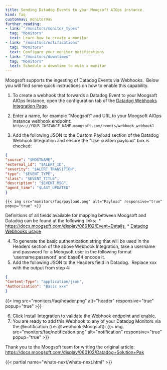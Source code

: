 ```yaml
---
title: Sending Datadog Events to your Moogsoft AIOps instance.
kind: faq
customnav: monitornav
further_reading:
- link: "/monitors/monitor_types"
  tag: "Monitors"
  text: Learn how to create a monitor
- link: "/monitors/notifications"
  tag: "Monitors"
  text: Configure your monitor notifications
- link: "/monitors/downtimes"
  tag: "Monitors"
  text: Schedule a downtime to mute a monitor
---
```


Moogsoft supports the ingesting of Datadog Events via Webhooks.  Below you will find some quick instructions on how to enable this capability.  

1. To create a webhook that forwards a Datadog Event to your Moogsoft AIOps Instance, open the configuration tab of the [Datadog Webhooks Integration Page](https://app.datadoghq.com/account/settings#integrations/webhooks). 

2. Enter a name, for example "Moogsoft" and URL to your Moogsoft AIOps instance webhook endpoint: `https://YOUR_INSTANCE_NAME.moogsoft.com/events/webhook_webhook1`

3. Add the following JSON to the Custom Payload section of the Datadog Webhook Integration and ensure the "Use custom payload" box is checked:
```json
{
"source": "$HOSTNAME",
"external_id": "$ALERT_ID",
"severity": "$ALERT_TRANSITION",
"type": "$EVENT_TYPE",
"class": "$EVENT_TITLE",
"description": "$EVENT_MSG",
"agent_time": "$LAST_UPDATED"
} 
```

    {{< img src="monitors/faq/payload.png" alt="Payload" responsive="true" popup="true" >}}

Definitions of all fields available for mapping between Moogsoft and Datadog can be found at the following links: 
    * https://docs.moogsoft.com/display/060102/Event+Details 
    * [Datadog Webhooks usage](/integrations/webhooks/#usage)

4. To generate the basic authentication string that will be used in the Headers section of the above Webhook Integration, take a username and password for a Moogsoft user in the following format 'username:password' and base64 encode it. 
5. Add the following JSON to the Headers field in Datadog.  Replace xxx with the output from step 4:

```json
{
"Content-Type": "application/json",
"Authorization": "Basic xxx"
}
```

{{< img src="monitors/faq/header.png" alt="header" responsive="true" popup="true" >}}

6. Click Install Integration to validate the Webhook endpoint and enable.
7. You are ready to add this Webhook to any of your Datadog Monitors via the @notification (i.e. @webhook-Moogsoft):
{{< img src="monitors/faq/notification.png" alt="notification" responsive="true" popup="true" >}}

Thank you to the Moogsoft team for writing the original article: https://docs.moogsoft.com/display/060102/Datadog+Solution+Pak

{{< partial name="whats-next/whats-next.html" >}}
